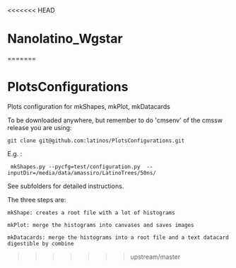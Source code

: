 <<<<<<< HEAD
# Nanolatino_Wgstar
=======
# PlotsConfigurations
Plots configuration for mkShapes, mkPlot, mkDatacards

To be downloaded anywhere, but remember to do 'cmsenv' of the cmssw release you are using:

    git clone git@github.com:latinos/PlotsConfigurations.git
    
E.g. :

     mkShapes.py --pycfg=test/configuration.py  --inputDir=/media/data/amassiro/LatinoTrees/50ns/
    
See subfolders for detailed instructions.

The three steps are:

    mkShape: creates a root file with a lot of histograms
    
    mkPlot: merge the histograms into canvases and saves images
    
    mkDatacards: merge the histograms into a root file and a text datacard digestible by combine

>>>>>>> upstream/master
